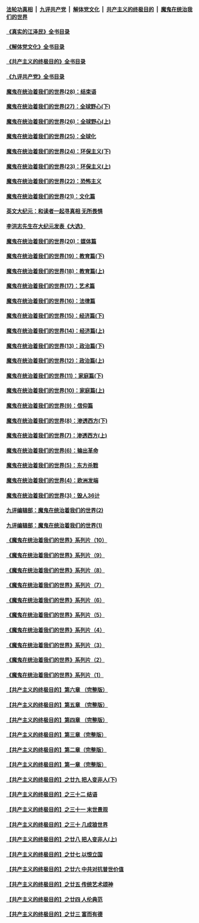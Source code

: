####  [法轮功真相](../../../../basic/blob/master/README.md?t=07231331) &nbsp;|&nbsp; [九评共产党](../../../../9ping.md/blob/master/README.md?t=07231331) &nbsp;|&nbsp; [解体党文化](../../../../jtdwh.md/blob/master/README.md?t=07231331)  &nbsp;|&nbsp; [共产主义的终极目的](../../../../gczydzjmd.md/blob/master/README.md?t=07231331) &nbsp;|&nbsp; [魔鬼在统治我们的世界](../../../../mgztzwmdsj.md/blob/master/README.md?t=07231331) 

#### [《真实的江泽民》全书目录](../pages/nsc422/n13721399.md?t=07231331) 

#### [《解体党文化》全书目录](../pages/nsc422/n13721157.md?t=07231331) 

#### [《共产主义的终极目的》全书目录](../pages/nsc422/n13721048.md?t=07231331) 

#### [《九评共产党》全书目录](../pages/nsc422/n13708085.md?t=07231331) 

#### [魔鬼在统治着我们的世界(28)：结束语](../pages/nsc422/n10936246.md?t=07231331) 

#### [魔鬼在统治着我们的世界(27)：全球野心(下)](../pages/nsc422/n10928319.md?t=07231331) 

#### [魔鬼在统治着我们的世界(26)：全球野心(上)](../pages/nsc422/n10900318.md?t=07231331) 

#### [魔鬼在统治着我们的世界(25)：全球化](../pages/nsc422/n10788205.md?t=07231331) 

#### [魔鬼在统治着我们的世界(24)：环保主义(下)](../pages/nsc422/n10695307.md?t=07231331) 

#### [魔鬼在统治着我们的世界(23)：环保主义(上)](../pages/nsc422/n10688613.md?t=07231331) 

#### [魔鬼在统治着我们的世界(22)：恐怖主义](../pages/nsc422/n10614727.md?t=07231331) 

#### [魔鬼在统治着我们的世界(21)：文化篇](../pages/nsc422/n10597706.md?t=07231331) 

#### [英文大纪元：和读者一起寻真相 无所畏惧](../pages/nsc422/n12542027.md?t=07231331) 

#### [李洪志先生在大纪元发表《大选》](../pages/nsc422/n12534746.md?t=07231331) 

#### [魔鬼在统治着我们的世界(20)：媒体篇](../pages/nsc422/n10586579.md?t=07231331) 

#### [魔鬼在统治着我们的世界(19)：教育篇(下)](../pages/nsc422/n10564808.md?t=07231331) 

#### [魔鬼在统治着我们的世界(18)：教育篇(上)](../pages/nsc422/n10526970.md?t=07231331) 

#### [魔鬼在统治着我们的世界(17)：艺术篇](../pages/nsc422/n10499093.md?t=07231331) 

#### [魔鬼在统治着我们的世界(16)：法律篇](../pages/nsc422/n10485969.md?t=07231331) 

#### [魔鬼在统治着我们的世界(15)：经济篇(下)](../pages/nsc422/n10469975.md?t=07231331) 

#### [魔鬼在统治着我们的世界(14)：经济篇(上)](../pages/nsc422/n10457370.md?t=07231331) 

#### [魔鬼在统治着我们的世界(13)：政治篇(下)](../pages/nsc422/n10448270.md?t=07231331) 

#### [魔鬼在统治着我们的世界(12)：政治篇(上)](../pages/nsc422/n10444576.md?t=07231331) 

#### [魔鬼在统治着我们的世界(11)：家庭篇(下)](../pages/nsc422/n10440961.md?t=07231331) 

#### [魔鬼在统治着我们的世界(10)：家庭篇(上)](../pages/nsc422/n10435448.md?t=07231331) 

#### [魔鬼在统治着我们的世界(9)：信仰篇](../pages/nsc422/n10432159.md?t=07231331) 

#### [魔鬼在统治着我们的世界(8)：渗透西方(下)](../pages/nsc422/n10429603.md?t=07231331) 

#### [魔鬼在统治着我们的世界(7)：渗透西方(上)](../pages/nsc422/n10426013.md?t=07231331) 

#### [魔鬼在统治着我们的世界(6)：输出革命](../pages/nsc422/n10421536.md?t=07231331) 

#### [魔鬼在统治着我们的世界(5)：东方杀戮](../pages/nsc422/n10417707.md?t=07231331) 

#### [魔鬼在统治着我们的世界(4)：欧洲发端](../pages/nsc422/n10414890.md?t=07231331) 

#### [魔鬼在统治着我们的世界(3)：毁人36计](../pages/nsc422/n10411583.md?t=07231331) 

#### [九评编辑部：魔鬼在统治着我们的世界(2)](../pages/nsc422/n10410036.md?t=07231331) 

#### [九评编辑部：魔鬼在统治着我们的世界(1)](../pages/nsc422/n10406825.md?t=07231331) 

#### [《魔鬼在统治着我们的世界》系列片（10）](../pages/nsc422/n12292670.md?t=07231331) 

#### [《魔鬼在统治着我们的世界》系列片（9）](../pages/nsc422/n12290859.md?t=07231331) 

#### [《魔鬼在统治着我们的世界》系列片（8）](../pages/nsc422/n12287445.md?t=07231331) 

#### [《魔鬼在统治着我们的世界》系列片（7）](../pages/nsc422/n12283425.md?t=07231331) 

#### [《魔鬼在统治着我们的世界》系列片（6）](../pages/nsc422/n12282314.md?t=07231331) 

#### [《魔鬼在统治着我们的世界》系列片（5）](../pages/nsc422/n12281419.md?t=07231331) 

#### [《魔鬼在统治着我们的世界》系列片（4）](../pages/nsc422/n12274024.md?t=07231331) 

#### [《魔鬼在统治着我们的世界》系列片（3）](../pages/nsc422/n12271322.md?t=07231331) 

#### [《魔鬼在统治着我们的世界》系列片（2）](../pages/nsc422/n12269049.md?t=07231331) 

#### [《魔鬼在统治着我们的世界》系列片（1）](../pages/nsc422/n12267575.md?t=07231331) 

#### [【共产主义的终极目的】第六章 （完整版）](../pages/nsc422/n11428913.md?t=07231331) 

#### [【共产主义的终极目的】第五章 （完整版）](../pages/nsc422/n11428912.md?t=07231331) 

#### [【共产主义的终极目的】第四章 （完整版）](../pages/nsc422/n11428907.md?t=07231331) 

#### [【共产主义的终极目的】第三章（完整版）](../pages/nsc422/n11428848.md?t=07231331) 

#### [【共产主义的终极目的】第二章（完整版）](../pages/nsc422/n11428831.md?t=07231331) 

#### [【共产主义的终极目的】第一章（完整版）](../pages/nsc422/n11417651.md?t=07231331) 

#### [【共产主义的终极目的】之廿九 把人变非人(下)](../pages/nsc422/n11344140.md?t=07231331) 

#### [【共产主义的终极目的】之三十二 结语](../pages/nsc422/n11360535.md?t=07231331) 

#### [【共产主义的终极目的】之三十一 末世景观](../pages/nsc422/n11351129.md?t=07231331) 

#### [【共产主义的终极目的】之三十 几成狼世界](../pages/nsc422/n11348280.md?t=07231331) 

#### [【共产主义的终极目的】之廿八 把人变非人(上)](../pages/nsc422/n11340492.md?t=07231331) 

#### [【共产主义的终极目的】之廿七 以恨立国](../pages/nsc422/n11336944.md?t=07231331) 

#### [【共产主义的终极目的】之廿六 中共对抗普世价值](../pages/nsc422/n11324785.md?t=07231331) 

#### [【共产主义的终极目的】之廿五 传统艺术颂神](../pages/nsc422/n11296396.md?t=07231331) 

#### [【共产主义的终极目的】之廿四 人伦典范](../pages/nsc422/n11296397.md?t=07231331) 

#### [【共产主义的终极目的】之廿三 富而有德](../pages/nsc422/n11283598.md?t=07231331) 


